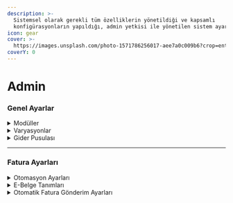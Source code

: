 ```yaml
---
description: >-
  Sistemsel olarak gerekli tüm özelliklerin yönetildiği ve kapsamlı
  konfigürasyonların yapıldığı, admin yetkisi ile yönetilen sistem ayarları.
icon: gear
cover: >-
  https://images.unsplash.com/photo-1571786256017-aee7a0c009b6?crop=entropy&cs=srgb&fm=jpg&ixid=M3wxOTcwMjR8MHwxfHNlYXJjaHwyfHxzZXJ2ZXJ8ZW58MHx8fHwxNzQ2Mzk2MTU2fDA&ixlib=rb-4.0.3&q=85
coverY: 0
---
```


# Admin

### Genel Ayarlar

<details>

<summary>Modüller</summary>



</details>

<details>

<summary>Varyasyonlar</summary>



</details>

<details>

<summary>Gider Pusulası</summary>



</details>

***

### Fatura Ayarları

<details>

<summary>Otomasyon Ayarları</summary>



</details>

<details>

<summary>E-Belge Tanımları</summary>



</details>

<details>

<summary>Otomatik Fatura Gönderim Ayarları</summary>



</details>
